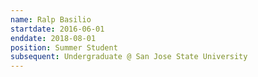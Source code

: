 ```yaml
---
name: Ralp Basilio
startdate: 2016-06-01
enddate: 2018-08-01
position: Summer Student
subsequent: Undergraduate @ San Jose State University
---
```

